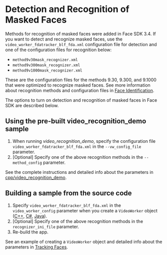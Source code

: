 # Detection and Recognition of Masked Faces

Methods for recognition of masked faces were added in Face SDK 3.4. If you want to detect and recognize masked faces, use the `video_worker_fdatracker_blf_fda.xml` configuration file for detection and one of the configuration files for recognition below:

* `method9v30mask_recognizer.xml`
* `method9v300mask_recognizer.xml`
* `method9v1000mask_recognizer.xml`

These are the configuration files for the methods 9.30, 9.300, and 9.1000 that were optimized to recognize masked faces. See more information about recognition methods and configuration files in [Face Identification](/doc/en/development/face_identification.md).

The options to turn on detection and recognition of masked faces in Face SDK are described below.

## Using the pre-built video_recognition_demo sample

1. When running *video_recognition_demo*, specify the configuration file `video_worker_fdatracker_blf_fda.xml` in the `--vw_config_file` parameter. 
2. [Optional] Specify one of the above recognition methods in the `--method_config` parameter. 

See the complete instructions and detailed info about the parameters in [cpp/video_recognition_demo](/doc/en/samples/cpp/video_recognition_demo.md).

## Building a sample from the source code

1. Specify `video_worker_fdatracker_blf_fda.xml` in the `video_worker_config` parameter when you create a `VideoWorker` object ([C++](/examples/cpp/video_recognition_demo/src/main.cpp#L125), [C#](/examples/csharp/video_recognition_demo/src/Main.cs#L126), [Java](/examples/android/video_recognition_demo/src/main/java/com/vdt/face_recognition/video_recognition_demo/VidRecDemo.java#L106)). 
2. [Optional] Specify one of the above recognition methods in the `recognizer_ini_file` parameter. 
3. Re-build the app.

See an example of creating a `VideoWorker` object and detailed info about the parameters in [Tracking Faces](/doc/en/development/video_stream_processing.md#tracking-faces).